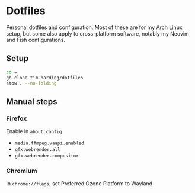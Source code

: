 # Dotfiles

Personal dotfiles and configuration. Most of these are for my Arch Linux setup, but some also apply to cross-platform software, notably my Neovim and Fish configurations.

## Setup

```sh
cd ~
gh clone tim-harding/dotfiles
stow . --no-folding
```

## Manual steps

### Firefox

Enable in `about:config`

- `media.ffmpeg.vaapi.enabled`
- `gfx.webrender.all`
- `gfx.webrender.compositor`

### Chromium

In `chrome://flags`, set Preferred Ozone Platform to Wayland
